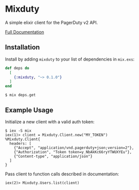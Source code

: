 # Mixduty

A simple elixir client for the PagerDuty v2 API.

[Full Documentation](https://hexdocs.pm/mixduty/api-reference.html)

## Installation

Install by adding `mixduty` to your list of dependencies in `mix.exs`:

```elixir
def deps do
  [
    {:mixduty, "~> 0.1.0"}
  ]
end
```

```
$ mix deps.get
```

## Example Usage

Initialize a new client with a valid auth token:
```
$ iex -S mix
iex(1)> client = Mixduty.Client.new("MY_TOKEN")
%Mixduty.Client{
  headers: [
    {"Accept", "application/vnd.pagerduty+json;version=2"},
    {"Authorization", "Token token=y_NbAkKc66ryYTWUXYEu"},
    {"Content-type", "application/json"}
  ]
}
```
Pass client to function calls described in documentation:
```
iex(2)> Mixduty.Users.list(client)
```

